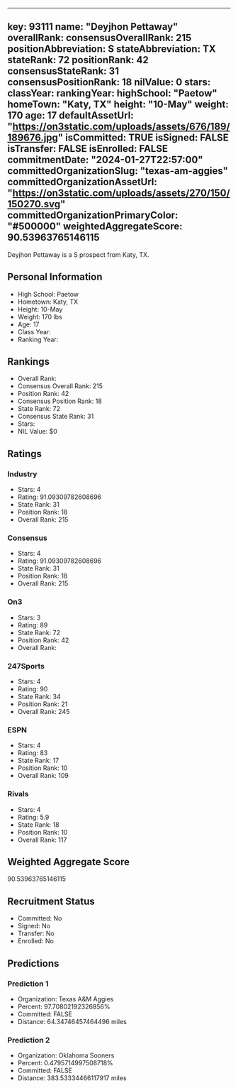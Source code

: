 ---
  key: 93111
  name: "Deyjhon Pettaway"
  overallRank: 
  consensusOverallRank: 215
  positionAbbreviation: S
  stateAbbreviation: TX
  stateRank: 72
  positionRank: 42
  consensusStateRank: 31
  consensusPositionRank: 18
  nilValue: 0
  stars: 
  classYear: 
  rankingYear: 
  highSchool: "Paetow"
  homeTown: "Katy, TX"
  height: "10-May"
  weight: 170
  age: 17
  defaultAssetUrl: "https://on3static.com/uploads/assets/676/189/189676.jpg"
  isCommitted: TRUE
  isSigned: FALSE
  isTransfer: FALSE
  isEnrolled: FALSE
  commitmentDate: "2024-01-27T22:57:00"
  committedOrganizationSlug: "texas-am-aggies"
  committedOrganizationAssetUrl: "https://on3static.com/uploads/assets/270/150/150270.svg"
  committedOrganizationPrimaryColor: "#500000"
  weightedAggregateScore: 90.53963765146115
  ---
  
  Deyjhon Pettaway is a S prospect from Katy, TX.
  
  ## Personal Information
  - High School: Paetow
  - Hometown: Katy, TX
  - Height: 10-May
  - Weight: 170 lbs
  - Age: 17
  - Class Year: 
  - Ranking Year: 
  
  ## Rankings
  - Overall Rank: 
  - Consensus Overall Rank: 215
  - Position Rank: 42
  - Consensus Position Rank: 18
  - State Rank: 72
  - Consensus State Rank: 31
  - Stars: 
  - NIL Value: $0
  
  ## Ratings
  
  ### Industry
  - Stars: 4
  - Rating: 91.09309782608696
  - State Rank: 31
  - Position Rank: 18
  - Overall Rank: 215
  
  ### Consensus
  - Stars: 4
  - Rating: 91.09309782608696
  - State Rank: 31
  - Position Rank: 18
  - Overall Rank: 215
  
  ### On3
  - Stars: 3
  - Rating: 89
  - State Rank: 72
  - Position Rank: 42
  - Overall Rank: 
  
  ### 247Sports
  - Stars: 4
  - Rating: 90
  - State Rank: 34
  - Position Rank: 21
  - Overall Rank: 245
  
  ### ESPN
  - Stars: 4
  - Rating: 83
  - State Rank: 17
  - Position Rank: 10
  - Overall Rank: 109
  
  ### Rivals
  - Stars: 4
  - Rating: 5.9
  - State Rank: 18
  - Position Rank: 10
  - Overall Rank: 117
  
  ## Weighted Aggregate Score
  90.53963765146115
  
  ## Recruitment Status
  - Committed: No
  - Signed: No
  - Transfer: No
  - Enrolled: No
  
  
  
  ## Predictions
  
  ### Prediction 1
  - Organization: Texas A&M Aggies
  - Percent: 97.70802192326856%
  - Committed: FALSE
  - Distance: 64.34746457464496 miles
  
  ### Prediction 2
  - Organization: Oklahoma Sooners
  - Percent: 0.4795714997508718%
  - Committed: FALSE
  - Distance: 383.53334466117917 miles
  